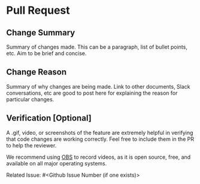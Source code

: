 # Pull Request

## Change Summary

Summary of changes made. This can be a paragraph, list of bullet points, etc. Aim to be brief and concise.

## Change Reason

Summary of why changes are being made. Link to other documents, Slack conversations, etc are good to post here for explaining the reason for particular changes.

## Verification [Optional]

A .gif, video, or screenshots of the feature are extremely helpful in verifying that code changes are working correctly. Feel free to include them in the PR to help the reviewer.

We recommend using [OBS](https://obsproject.com/) to record videos, as it is open source, free, and available on all major operating systems.

Related Issue: #<Github Issue Number (if one exists)>

